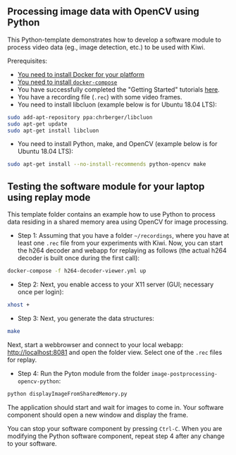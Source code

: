 ## Processing image data with OpenCV using Python

This Python-template demonstrates how to develop a software module to process video data (eg., image detection, etc.) to be used with Kiwi.

Prerequisites:
* [You need to install Docker for your platform](https://docs.docker.com/install/linux/docker-ce/debian/#install-docker-ce)
* [You need to install `docker-compose`](https://docs.docker.com/compose/install/#install-compose)
* You have successfully completed the "Getting Started" tutorials [here](https://github.com/chalmers-revere/2018-wasp-summer-school/tree/master/getting-started).
* You have a recording file (`.rec`) with some video frames.
* You need to install libcluon (example below is for Ubuntu 18.04 LTS):
```Bash
sudo add-apt-repository ppa:chrberger/libcluon
sudo apt-get update
sudo apt-get install libcluon
```
* You need to install Python, make, and OpenCV (example below is for Ubuntu 18.04 LTS):
```Bash
sudo apt-get install --no-install-recommends python-opencv make
```


## Testing the software module for your laptop using replay mode

This template folder contains an example how to use Python to process data residing in a shared memory area using OpenCV for image processing.

* Step 1: Assuming that you have a folder `~/recordings`, where you have at least one `.rec` file from your experiments with Kiwi. Now, you can start the h264 decoder and webapp for replaying as follows (the actual h264 decoder is built once during the first call):
```bash
docker-compose -f h264-decoder-viewer.yml up
```

* Step 2: Next, you enable access to your X11 server (GUI; necessary once per login):
```bash
xhost +
```

* Step 3: Next, you generate the data structures:
```bash
make
```

Next, start a webbrowser and connect to your local webapp: [http://localhost:8081](http://localhost:8081) and open the folder view. Select one of the `.rec` files for replay.

* Step 4: Run the Pyton module from the folder `image-postprocessing-opencv-python`:
```bash
python displayImageFromSharedMemory.py
```

The application should start and wait for images to come in. Your software component should open a new window and display the frame.

You can stop your software component by pressing `Ctrl-C`. When you are modifying the Python software component, repeat step 4 after any change to your software.
